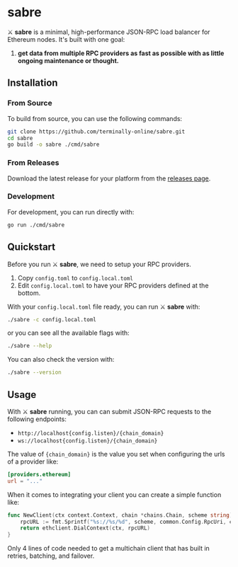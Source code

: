 # sabre

⚔️ **sabre** is a minimal, high-performance JSON-RPC load balancer for Ethereum nodes. It's built with one goal:

1. **get data from multiple RPC providers as fast as possible with as little ongoing maintenance or thought.**

## Installation

### From Source

To build from source, you can use the following commands:

```bash
git clone https://github.com/terminally-online/sabre.git
cd sabre
go build -o sabre ./cmd/sabre
```

### From Releases

Download the latest release for your platform from the [releases page](https://github.com/terminally-online/sabre/releases).

### Development

For development, you can run directly with:

```bash
go run ./cmd/sabre
```

## Quickstart

Before you run ⚔️ **sabre**, we need to setup your RPC providers.

1. Copy `config.toml` to `config.local.toml`
2. Edit `config.local.toml` to have your RPC providers defined at the bottom.

With your `config.local.toml` file ready, you can run ⚔️ **sabre** with:

```bash
./sabre -c config.local.toml
```

or you can see all the available flags with:

```bash
./sabre --help
```

You can also check the version with:

```bash
./sabre --version
```

## Usage

With ⚔️ **sabre** running, you can can submit JSON-RPC requests to the following endpoints:

- `http://localhost{config.listen}/{chain_domain}`
- `ws://localhost{config.listen}/{chain_domain}`

The value of `{chain_domain}` is the value you set when configuring the urls of a provider like:

```toml
[providers.ethereum]
url = "..."
```

When it comes to integrating your client you can create a simple function like:

```go
func NewClient(ctx context.Context, chain *chains.Chain, scheme string) (*Client, error) {
	rpcURL := fmt.Sprintf("%s://%s/%d", scheme, common.Config.RpcUri, chain.Node.NetworkId)
	return ethclient.DialContext(ctx, rpcURL)
}
```

Only 4 lines of code needed to get a multichain client that has built in retries, batching, and failover.
